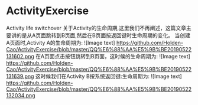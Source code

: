 # ActivityExercise
Activity life switchover
关于Activity的生命周期,这里我们不再阐述，这篇文章主要讲的是从A页面跳转到B页面,然后在B页面按返回键时生命周期的变化。
当创建A页面时,Activity A的生命周期为:
![Image text]
https://github.com/Holden-Cao/ActivityExercise/blob/master/QQ%E6%88%AA%E5%9B%BE20190522131602.png
在A页面点击按钮跳转到B页面，这时候的生命周期为:
![Image text]
https://github.com/Holden-Cao/ActivityExercise/blob/master/QQ%E6%88%AA%E5%9B%BE20190522131639.png
这时候我们在Activity B按系统返回键:生命周期为:
![Image text]
https://github.com/Holden-Cao/ActivityExercise/blob/master/QQ%E6%88%AA%E5%9B%BE20190522132034.png
